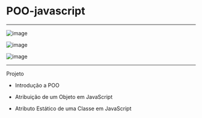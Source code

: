 # POO-javascript
**************************************************************************************************************

![image](https://user-images.githubusercontent.com/72118415/180112827-176e8d4d-96f7-46cd-888b-983d19998040.png)

![image](https://user-images.githubusercontent.com/72118415/180113040-86651a96-b5c2-48eb-b775-5771f6e89bd1.png)

![image](https://user-images.githubusercontent.com/72118415/180113796-42378fdf-d375-4c82-ba76-e9ab7c5398f4.png)



***********************************************************************************************************
Projeto

- Introdução a POO

- Atribuição de um Objeto em JavaScript
- Atributo Estático de uma Classe em JavaScript
